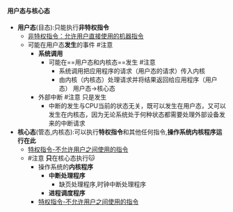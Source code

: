 #### 用户态与核心态
- **用户态**(目态):只能执行**非特权指令**
	- [非特权指令：允许用户直接使用的机器指令](考研/408/操作系统/非特权指令：允许用户直接使用的机器指令.md)
	- 可能在用户态**发生**的事件 #注意
		- **系统调用**
			- 可能在==用户态和内核态==发生 #注意
				- 系统调用把应用程序的请求（用户态的请求）传入内核
				- 由内核（内核态）处理请求并将结果返回给应用程序（用户态） 用户态->核心态
		- 外部中断 #注意 只是发生
			- 中断的发生与CPU当前的状态无关，既可以发生在用户态，又可以发生在内核态，因为无论系统处于何种状态都需要处理外部设备发来的中断请求
- **核心态**(管态,内核态):可以执行**特权指令**和其他任何指令,**操作系统内核程序运行在此**
	- [特权指令-不允许用户之间使用的指令](特权指令-不允许用户之间使用的指令.md)
	- #注意 **只**在核心态执行🐱
		- 操作系统的**内核程序**
			- **中断处理程序**
				- 缺页处理程序,时钟中断处理程序  
			- **进程调度程序**
		- [特权指令-不允许用户之间使用的指令](特权指令-不允许用户之间使用的指令.md)
			
<!--SR:!2022-10-16,3,250-->